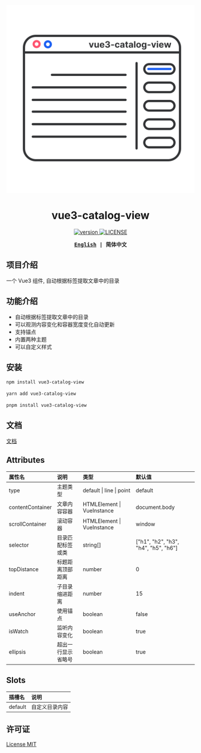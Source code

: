 <center>
  <img src="./logo.svg"/>
</center>

<h1 align="center">vue3-catalog-view</h1>

<p align="center">
  <a href="https://github.com/shilim-developer/vue3-catalog-view/blob/master">
    <img alt="version" src="https://img.shields.io/github/package-json/v/shilim-developer/vue3-catalog-view"/>
  </a>
  <a href="https://github.com/shilim-developer/vue3-catalog-view/blob/master/LICENSE">
    <img alt="LICENSE" src="https://img.shields.io/github/license/shilim-developer/vue3-catalog-view"/>
  </a>
</p>

<div align="center">
<strong>
<samp>

[English](README.md) | 简体中文

</samp>
</strong>
</div>

## 项目介绍

一个 Vue3 组件, 自动根据标签提取文章中的目录

## 功能介绍

- 自动根据标签提取文章中的目录
- 可以观测内容变化和容器宽度变化自动更新
- 支持锚点
- 内置两种主题
- 可以自定义样式

## 安装

```sh
npm install vue3-catalog-view
```

```sh
yarn add vue3-catalog-view
```

```sh
pnpm install vue3-catalog-view
```

## 文档

[文档](https://shilim-developer.github.io/vue3-catalog-view/)

## Attributes

| 属性名           | 说明               | 类型                       | 默认值                               |
| :--------------- | :----------------- | :------------------------- | :----------------------------------- |
| type             | 主题类型           | default \| line \| point   | default                              |
| contentContainer | 文章内容容器       | HTMLElement \| VueInstance | document.body                        |
| scrollContainer  | 滚动容器           | HTMLElement \| VueInstance | window                               |
| selector         | 目录匹配标签或类   | string[]                   | ["h1", "h2", "h3", "h4", "h5", "h6"] |
| topDistance      | 标题距离顶部距离   | number                     | 0                                    |
| indent           | 子目录缩进距离     | number                     | 15                                   |
| useAnchor        | 使用锚点           | boolean                    | false                                |
| isWatch          | 监听内容变化       | boolean                    | true                                 |
| ellipsis         | 超出一行显示省略号 | boolean                    | true                                 |

## Slots

| 插槽名  | 说明           |
| :------ | :------------- |
| default | 自定义目录内容 |

## 许可证

[License MIT](./LICENSE)
